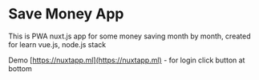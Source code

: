 # Save Money App
This is PWA nuxt.js app for some money saving month by month, created for learn vue.js, node.js stack

Demo [https://nuxtapp.ml](https://nuxtapp.ml) - for login click button at bottom
